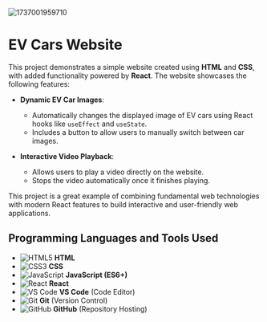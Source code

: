 ![1737001959710](https://github.com/user-attachments/assets/21061469-1e56-47a4-ad5e-45ec520ea962)

# EV Cars Website

This project demonstrates a simple website created using **HTML** and **CSS**, with added functionality powered by **React**. The website showcases the following features:

- **Dynamic EV Car Images**:  
  - Automatically changes the displayed image of EV cars using React hooks like `useEffect` and `useState`.  
  - Includes a button to allow users to manually switch between car images.

- **Interactive Video Playback**:  
  - Allows users to play a video directly on the website.  
  - Stops the video automatically once it finishes playing.

This project is a great example of combining fundamental web technologies with modern React features to build interactive and user-friendly web applications.

## Programming Languages and Tools Used  

- ![HTML5](https://img.shields.io/badge/-HTML5-E34F26?logo=html5&logoColor=white&style=flat) **HTML**  
- ![CSS3](https://img.shields.io/badge/-CSS3-1572B6?logo=css3&logoColor=white&style=flat) **CSS**  
- ![JavaScript](https://img.shields.io/badge/-JavaScript-F7DF1E?logo=javascript&logoColor=black&style=flat) **JavaScript (ES6+)**  
- ![React](https://img.shields.io/badge/-React-61DAFB?logo=react&logoColor=black&style=flat) **React**  
- ![VS Code](https://img.shields.io/badge/-VS%20Code-007ACC?logo=visual-studio-code&logoColor=white&style=flat) **VS Code** (Code Editor)  
- ![Git](https://img.shields.io/badge/-Git-F05032?logo=git&logoColor=white&style=flat) **Git** (Version Control)  
- ![GitHub](https://img.shields.io/badge/-GitHub-181717?logo=github&logoColor=white&style=flat) **GitHub** (Repository Hosting)  
